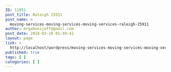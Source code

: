```yaml
---
ID: 11051
post_title: Raleigh 25911
post_name: >
  moving-services-moving-services-moving-services-raleigh-25911
author: mrgabonijeff@gmail.com
post_date: 2018-03-28 01:49:42
layout: page
link: >
  http://localhost/wordpress/moving-services-moving-services-moving-services-raleigh-25911/
published: true
tags: [ ]
categories: [ ]
---
```

